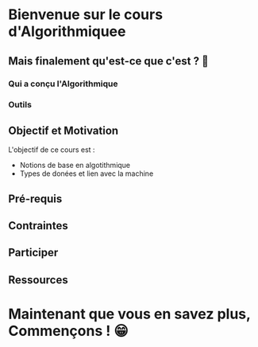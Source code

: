 # Bienvenue sur le cours d'Algorithmiquee

## Mais finalement qu'est-ce que c'est ? 🤔

### Qui a conçu l'Algorithmique

### Outils

## Objectif et Motivation

L'objectif de ce cours est : 
* Notions de base en algotithmique
* Types de donées et lien avec la machine

## Pré-requis

## Contraintes

## Participer

## Ressources

# Maintenant que vous en savez plus, Commençons ! 😁